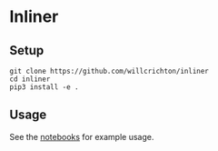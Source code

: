 # Inliner

## Setup

```
git clone https://github.com/willcrichton/inliner
cd inliner
pip3 install -e .
```

## Usage

See the [notebooks](https://github.com/willcrichton/inliner/tree/master/notebooks) for example usage.
